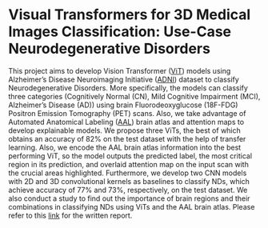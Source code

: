 # Visual Transformers for 3D Medical Images Classification: Use-Case Neurodegenerative Disorders
This project aims to develop Vision Transformer ([ViT](https://arxiv.org/abs/2010.11929)) models using Alzheimer’s Disease Neuroimaging Initiative ([ADNI](https://adni.loni.usc.edu/)) dataset to classify Neurodegenerative Disorders. More specifically, the models can classify three categories (Cognitively Normal (CN), Mild Cognitive Impairment (MCI), Alzheimer’s Disease (AD)) using brain Fluorodeoxyglucose (18F-FDG) Positron Emission Tomography (PET) scans. Also, we take advantage of Automated Anatomical Labeling ([AAL](https://www.sciencedirect.com/science/article/abs/pii/S1053811901909784)) brain atlas and attention maps to develop explainable models.
We propose three ViTs, the best of which obtains an accuracy of 82% on the test dataset with the help of transfer learning. Also, we encode the AAL brain atlas information into the best performing ViT, so the model outputs the predicted label, the most critical region in its prediction, and overlaid attention map on the input scan with the crucial areas highlighted. Furthermore, we develop two CNN models with 2D and 3D convolutional kernels as baselines to classify NDs, which achieve accuracy of 77% and 73%, respectively, on the test dataset. We also conduct a study to find out the importance of brain regions and their combinations in classifying NDs using ViTs and the AAL brain atlas.
Please refer to this [link](http://urn.kb.se/resolve?urn=urn:nbn:se:hh:diva-47250) for the written report.
